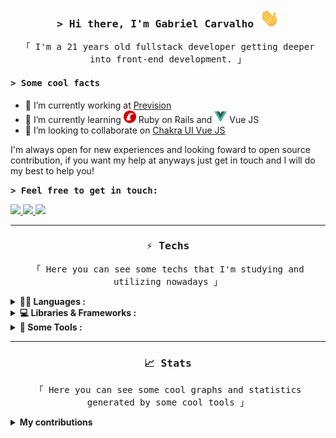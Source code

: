 

<h3 align="center"><samp>&gt; Hi there, I'm Gabriel Carvalho <img src="/public/waving.gif" height="30px" alt="Hi there" /></samp></h3>

<p align="center"> <samp>「 I'm a 21 years old fullstack developer getting deeper into front-end development. 」</samp> </p>

<h4><samp>&gt; Some cool facts</samp></h4>

- 🔭 I’m currently working at [Prevision](https://www.prevision.com.br/)
- 🌱 I’m currently learning <a href="https://rubyonrails.org/"><img src="/public/rails.png" height="20px" alt="Ruby on Rails" /></a> Ruby on Rails and <a href="https://vuejs.org/"><img src="/public/vuejs.png" height="20px" alt="Vue JS" /></a> Vue JS
- 🤝 I’m looking to collaborate on [Chakra UI Vue JS](https://vue.chakra-ui.com/)

I'm always open for new experiences and looking foward to open source contribution, if you want my help at anyways just get in touch and I will do my best to help you!

<b><samp>&gt; Feel free to get in touch: </samp></b>
<p>
<a href="https://www.linkedin.com/in/gcb/">
	<img src="https://img.shields.io/badge/LinkedIn-0077B5?style=for-the-badge&logo=linkedin&logoColor=white" />
</a>
<a href="mailto:braga.gabrielcarvalho@gmail.com">
	<img src="https://img.shields.io/badge/Email_me-D14836?style=for-the-badge&logo=gmail&logoColor=white" />
</a>
<a href="https://discord.com/app" target="_blank">
  <img src="https://img.shields.io/badge/gcarvalho%234211-%237289DA.svg?style=for-the-badge&logo=discord&logoColor=white"/>
</a>
</p>

---

<h3 align="center"><samp> ⚡ Techs </samp></h3>
<p align="center"> <samp>「 Here you can see some techs that I'm studying and utilizing nowadays 」</samp> </p>

<details>
	<summary><b>👨‍💻 Languages :</b></summary>
	</br>

![C](https://img.shields.io/badge/C-00599C?style=for-the-badge&logo=c&logoColor=white)
![HTML5](https://img.shields.io/badge/HTML5-E34F26?style=for-the-badge&logo=html5&logoColor=white)
![CSS3](https://img.shields.io/badge/CSS3-1572B6?style=for-the-badge&logo=css3&logoColor=white)
![JavaScript](https://img.shields.io/badge/JavaScript-323330?style=for-the-badge&logo=javascript&logoColor=F7DF1E)
![TypeScript](https://img.shields.io/badge/Typescript-007ACC?style=for-the-badge&logo=typescript&logoColor=white)
![Ruby](https://img.shields.io/badge/Ruby-CC0000?style=for-the-badge&logo=ruby&logoColor=white)
</details>

<details>
	<summary><b>💻 Libraries & Frameworks :</b></summary>
	</br>

![React](https://img.shields.io/badge/React-20232A?style=for-the-badge&logo=react&logoColor=61DAFB)
![Next JS](https://img.shields.io/badge/Next-black?style=for-the-badge&logo=next.js&logoColor=white)
![Vue.JS](https://img.shields.io/badge/Vue.js-35495e?&style=for-the-badge&logo=vue.js)
![Chakra UI](https://img.shields.io/badge/Chakra_UI-E6FFFA?&style=for-the-badge&logo=chakraui)
![Nodejs](https://img.shields.io/badge/Node.js-339933?style=for-the-badge&logo=nodedotjs&logoColor=white)
![Ruby on Rails](https://img.shields.io/badge/Ruby_on_rails-CC0000?style=for-the-badge&logo=ruby-on-rails&logoColor=white)
</details>

<details>
	<summary><b>🔧 Some Tools :</b></summary>
	</br>
	
![Docker](https://img.shields.io/badge/Docker-007ACC?style=for-the-badge&logo=docker&logoColor=white)
![Git](https://img.shields.io/badge/git-%23F05033.svg?style=for-the-badge&logo=git&logoColor=white)
![Figma](https://img.shields.io/badge/figma-%23F24E1E.svg?style=for-the-badge&logo=figma&logoColor=white)
![LaTeX](https://img.shields.io/badge/latex-%23008080.svg?style=for-the-badge&logo=latex&logoColor=white)
![Insomnia](https://img.shields.io/badge/Insomnia-black?style=for-the-badge&logo=insomnia&logoColor=5849BE)
![Visual Studio Code](https://img.shields.io/badge/Visual%20Studio%20Code-0078d7.svg?style=for-the-badge&logo=visual-studio-code&logoColor=white)
![NPM](https://img.shields.io/badge/npm-CB3837?style=for-the-badge&logo=npm&logoColor=white)
![Yarn](https://img.shields.io/badge/Yarn-007ACC?style=for-the-badge&logo=yarn&logoColor=white)

</details>

---
<h3 align="center"><samp> 📈 Stats </samp></h3>
<p align="center"> <samp>「 Here you can see some cool graphs and statistics generated by some cool tools 」</samp> </p>
<details>
	<summary><b>My contributions</b></summary>
	</br>
<p align="center">
	<img width="48%" src="https://github-readme-stats.vercel.app/api?username=gbcarvalho&show_icons=true&hide_border=true&theme=nord" />
	<img width="48%" src="https://github-readme-streak-stats.herokuapp.com?user=gbcarvalho&theme=nord&hide_border=true&date_format=j%20M%5B%20Y%5D)" />
	<img width="48%" src="https://github-readme-stats.vercel.app/api/top-langs/?username=gbcarvalho&layout=compact&&hide_border=true&langs_count=5&theme=nord"/>
</p>
	
---

<p align="center">
	<img align="center" src="https://activity-graph.herokuapp.com/graph?username=gbcarvalho&hide_border=true&theme=nord" alt="graph">
</p>
	
---

<p align="center">
	<img align="center" src="https://github.com/GBcarvalho/GBcarvalho/blob/output/github-contribution-grid-snake.svg" alt="snake">
</p>

---
